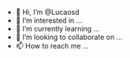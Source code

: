 - 👋 Hi, I’m @Lucaosd
- 👀 I’m interested in ...
- 🌱 I’m currently learning ...
- 💞️ I’m looking to collaborate on ...
- 📫 How to reach me ...

<!---
Lucaosd/Lucaosd is a ✨ special ✨ repository because its `README.md` (this file) appears on your GitHub profile.
You can click the Preview link to take a look at your changes.
--->
